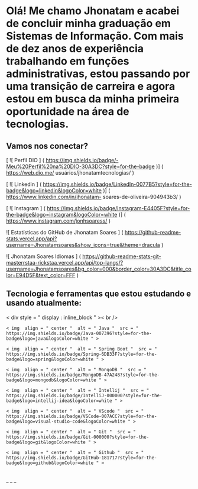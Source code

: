 # Olá! Me chamo Jhonatam e acabei de concluir minha graduação em Sistemas de Informação. Com mais de dez anos de experiência trabalhando em funções administrativas, estou passando por uma transição de carreira e agora estou em busca da minha primeira oportunidade na área de tecnologias.  







## Vamos nos conectar?




[ ![ Perfil DIO ] ( https://img.shields.io/badge/-Meu%20Perfil%20na%20DIO-30A3DC?style=for-the-badge )] ( https://web.dio.me/ usuários/jhonatamtecnologias/ )

[ ![ Linkedin ] ( https://img.shields.io/badge/LinkedIn-0077B5?style=for-the-badge&logo=linkedin&logoColor=white )] ( https://www.linkedin.com/in/jhonatam- soares-de-oliveira-904943b3/ )

[ ![ Instagram ] ( https://img.shields.io/badge/Instagram-E4405F?style=for-the-badge&logo=instagram&logoColor=white )] ( https://www.instagram.com/jonhsoaress/ )










![ Estatísticas do GitHub de Jhonatam Soares ] ( https://github-readme-stats.vercel.app/api?username=Jhonatamsoares&show_icons=true&theme=dracula )




![ Jhonatam Soares Idiomas ] ( https://github-readme-stats-git-masterrstaa-rickstaa.vercel.app/api/top-langs/?username=Jhonatamsoares&bg_color=000&border_color=30A3DC&title_color=E94D5F&text_color=FFF )




## Tecnologia e ferramentas que estou estudando e usando atualmente:




< div  style = " display : inline_block " >< br />

    < img  align = " center "  alt = " Java "  src = " https://img.shields.io/badge/Java-007396?style=for-the-badge&logo=java&logoColor=white " >

    < img  align = " center "  alt = " Spring Boot "  src = " https://img.shields.io/badge/Spring-6DB33F?style=for-the-badge&logo=spring&logoColor=white " >

    < img  align = " center "  alt = " MongoDB "  src = " https://img.shields.io/badge/MongoDB-47A248?style=for-the-badge&logo=mongodb&logoColor=white " >

    < img  align = " center "  alt = " Intellij "  src = " https://img.shields.io/badge/IntelliJ-000000?style=for-the-badge&logo=intellij-idea&logoColor=white " >

    < img  align = " center "  alt = " VScode "  src = " https://img.shields.io/badge/VSCode-007ACC?style=for-the-badge&logo=visual-studio-code&logoColor=white " >

    < img  align = " center "  alt = " Git "  src = " https://img.shields.io/badge/Git-000000?style=for-the-badge&logo=git&logoColor=white " >

    < img  align = " center "  alt = " Github "  src = " https://img.shields.io/badge/GitHub-181717?style=for-the-badge&logo=github&logoColor=white " >




</div> <br /> _ _ _
